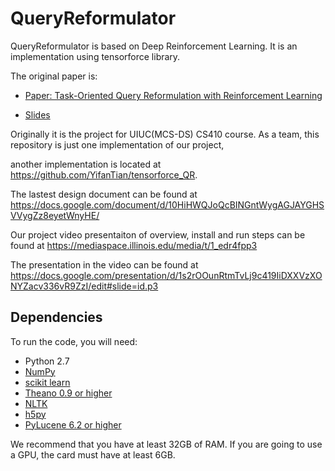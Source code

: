 # QueryReformulator

QueryReformulator is based on Deep Reinforcement Learning. It is an implementation using tensorforce library.

The original paper is:

- [Paper: Task-Oriented Query Reformulation with Reinforcement Learning](https://arxiv.org/abs/1704.04572)

- [Slides](https://github.com/nyu-dl/QueryReformulator/blob/master/Slides.pdf)

Originally it is the project for UIUC(MCS-DS) CS410 course. As a team, this repository is just one implementation of our project,

another implementation is located at https://github.com/YifanTian/tensorforce_QR.

The lastest design document can be found at https://docs.google.com/document/d/10HiHWQJoQcBINGntWygAGJAYGHSVVygZz8eyetWnyHE/

Our project video presentaiton of overview, install and run steps can be found at https://mediaspace.illinois.edu/media/t/1_edr4fpp3

The presentation in the video can be found at https://docs.google.com/presentation/d/1s2rOOunRtmTvLj9c419IiDXXVzXONYZacv336vR9ZzI/edit#slide=id.p3

## Dependencies

To run the code, you will need:
* Python 2.7
* [NumPy](http://www.numpy.org/)
* [scikit learn](http://scikit-learn.org/stable/index.html)
* [Theano 0.9 or higher](http://deeplearning.net/software/theano/)
* [NLTK](http://www.nltk.org/)
* [h5py](http://www.h5py.org/)
* [PyLucene 6.2 or higher](http://lucene.apache.org/pylucene/)

We recommend that you have at least 32GB of RAM. If you are going to use a GPU, the card must have at least 6GB.

